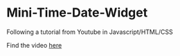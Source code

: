 # Mini-Time-Date-Widget
Following a tutorial from Youtube in Javascript/HTML/CSS

Find the video [here](https://www.youtube.com/watch?v=USoocGbbl4s&list=PLNCevxogE3fgy0pAzVccadWKaQp9iHspz&index=8)
